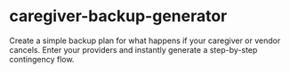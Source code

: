 # caregiver-backup-generator
Create a simple backup plan for what happens if your caregiver or vendor cancels. Enter your providers and instantly generate a step-by-step contingency flow.
